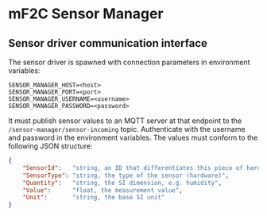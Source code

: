 # mF2C Sensor Manager

## Sensor driver communication interface

The sensor driver is spawned with connection parameters in environment variables:

```
SENSOR_MANAGER_HOST=<host>
SENSOR_MANAGER_PORT=<port>
SENSOR_MANAGER_USERNAME=<username>
SENSOR_MANAGER_PASSWORD=<password>
``` 

It must publish sensor values to an MQTT server at that endpoint to the `/sensor-manager/sensor-incoming` topic.
Authenticate with the username and password in the environment variables. The values must conform to the following 
JSON structure:

```json
{
    "SensorId":   "string, an ID that differentiates this piece of hardware sensor from others",
    "SensorType": "string, the type of the sensor (hardware)",
    "Quantity":   "string, the SI dimension, e.g. humidity",
    "Value":      "float, the measurement value",
    "Unit":       "string, the base SI unit"
}
```
